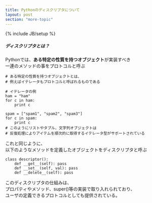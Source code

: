 ```yaml
---
title: Pythonのディスクリプタについて
layout: post
section: "more-topic"
---
```


{% include JB/setup %}

##### **ディスクリプタとは？**

Pythonでは、**ある特定の性質を持つオブジェクト**が実装すべき  
一連のメソッドの事をプロトコルと呼ぶ  

~~~
# ある特定の性質を持つオブジェクトとは、
# 例えばイテレータもプロトコルと呼ばれるものである

# イテレータの例
ham = "ham"
for c in ham:
    print c

spam = ["spam1", "spam2", "spam3"]
for c in spam:
    print c
# このようにリストやタプル、文字列オブジェクトは
# 反復処理によりアイテムを順次的に取得するイテレータ型がサポートされている
~~~

これと同じように、  
以下のようなメソッドを定義したオブジェクトをディスクリプタと呼ぶ  

~~~
class descriptor():
    def __get__(self): pass
    def __set__(self, val): pass
    def __delete__(self): pass
~~~

このディスクリプタの仕組みは、  
プロパティやメソッド、super()等の実装で取り入れられており、  
ユーザの定義できるプロトコルとしても提供されている。  
